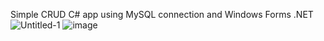 Simple CRUD C# app using MySQL connection and Windows Forms .NET
![Untitled-1](https://github.com/VitaliiBalaiev/NotesAppWithMySQL/assets/155177881/569054fd-e617-40b4-a5e6-b45f7731409e)
![image](https://github.com/VitaliiBalaiev/NotesAppWithMySQL/assets/155177881/919fb33a-c323-4a25-912b-ec26453b2c7d)


